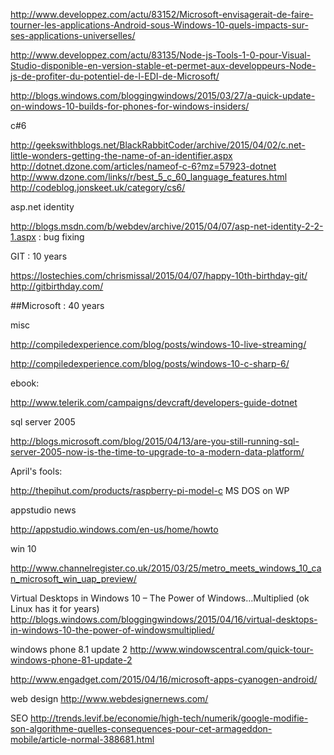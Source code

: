 
http://www.developpez.com/actu/83152/Microsoft-envisagerait-de-faire-tourner-les-applications-Android-sous-Windows-10-quels-impacts-sur-ses-applications-universelles/

http://www.developpez.com/actu/83135/Node-js-Tools-1-0-pour-Visual-Studio-disponible-en-version-stable-et-permet-aux-developpeurs-Node-js-de-profiter-du-potentiel-de-l-EDI-de-Microsoft/

http://blogs.windows.com/bloggingwindows/2015/03/27/a-quick-update-on-windows-10-builds-for-phones-for-windows-insiders/

c#6

http://geekswithblogs.net/BlackRabbitCoder/archive/2015/04/02/c.net-little-wonders-getting-the-name-of-an-identifier.aspx
http://dotnet.dzone.com/articles/nameof-c-6?mz=57923-dotnet
http://www.dzone.com/links/r/best_5_c_60_language_features.html
http://codeblog.jonskeet.uk/category/cs6/


asp.net identity

http://blogs.msdn.com/b/webdev/archive/2015/04/07/asp-net-identity-2-2-1.aspx : bug fixing


GIT : 10 years

https://lostechies.com/chrismissal/2015/04/07/happy-10th-birthday-git/
http://gitbirthday.com/


##Microsoft : 40 years

misc

http://compiledexperience.com/blog/posts/windows-10-live-streaming/

http://compiledexperience.com/blog/posts/windows-10-c-sharp-6/

ebook:

http://www.telerik.com/campaigns/devcraft/developers-guide-dotnet


sql server 2005

http://blogs.microsoft.com/blog/2015/04/13/are-you-still-running-sql-server-2005-now-is-the-time-to-upgrade-to-a-modern-data-platform/

April's fools: 

http://thepihut.com/products/raspberry-pi-model-c
MS DOS on WP



appstudio news

http://appstudio.windows.com/en-us/home/howto


win 10

http://www.channelregister.co.uk/2015/03/25/metro_meets_windows_10_can_microsoft_win_uap_preview/

Virtual Desktops in Windows 10 – The Power of Windows…Multiplied (ok Linux has it for years)
http://blogs.windows.com/bloggingwindows/2015/04/16/virtual-desktops-in-windows-10-the-power-of-windowsmultiplied/


windows phone 8.1 update 2
http://www.windowscentral.com/quick-tour-windows-phone-81-update-2

http://www.engadget.com/2015/04/16/microsoft-apps-cyanogen-android/

web design
http://www.webdesignernews.com/


SEO
http://trends.levif.be/economie/high-tech/numerik/google-modifie-son-algorithme-quelles-consequences-pour-cet-armageddon-mobile/article-normal-388681.html
